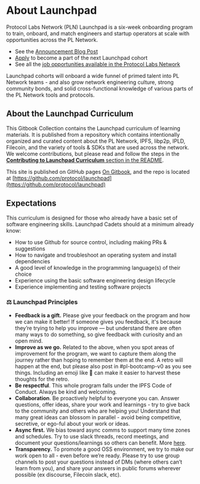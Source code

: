# About Launchpad

Protocol Labs Network (PLN) Launchpad is a six-week onboarding program to train, onboard, and match engineers and startup operators at scale with opportunities across the PL Network.

* See the [Announcement Blog Post](https://protocol.ai/blog/announcing-pl-launchpad/)
* [Apply](https://boards.greenhouse.io/protocollabs/jobs/4305898004?gh_src=8ab0a83a4us) to become a part of the next Launchpad cohort
* See all the [job opportunities available in the Protocol Labs Network](https://protocol.getro.com/companies?page=2)

Launchpad cohorts will onboard a wide funnel of primed talent into PL Network teams - and also grow network engineering culture, strong community bonds, and solid cross-functional knowledge of various parts of the PL Network tools and protocols.

## About the Launchpad Curriculum

This Gitbook Collection contains the Launchpad curriculum of learning materials. It is published from a repository which contains intentionally organized and curated content about the PL Network, IPFS, libp2p, IPLD, Filecoin, and the variety of tools & SDKs that are used across the network. We welcome contributions, but please read and follow the steps in the [**Contributing to Launchpad Curriculum** section in the README](./README.md).

This site is published on GitHub pages [On Gitbook](https://app.gitbook.com/o/-L\_E2woSLfhpBp2IPz9k/s/dJC0yfHL6n4VMktmNXWq/), and the repo is located at [https://github.com/protocol/launchpad](https://github.com/protocol/launchpad)

## Expectations

This curriculum is designed for those who already have a basic set of software engineering skills. Launchpad Cadets should at a minimum already know:

* How to use Github for source control, including making PRs & suggestions
* How to navigate and troubleshoot an operating system and install dependencies
* A good level of knowledge in the programming language(s) of their choice
* Experience using the basic software engineering design lifecycle
* Experience implementing and testing software projects


### ⚖️ Launchpad Principles

* **Feedback is a gift.** Please give your feedback on the program and how we can make it better! If someone gives you feedback, it's because they’re trying to help you improve — but understand there are often many ways to do something, so give feedback with curiosity and an open mind.
* **Improve as we go.** Related to the above, when you spot areas of improvement for the program, we want to capture them along the journey rather than hoping to remember them at the end. A retro will happen at the end, but please also post in #pl-bootcamp-v0 as you see things. Including an emoji like 🤔 can make it easier to harvest these thoughts for the retro.
* **Be respectful**. This whole program falls under the IPFS Code of Conduct. Always be kind and welcoming.
* **Collaboration**. Be proactively helpful to everyone you can. Answer questions, offer ideas, share your work and learnings - try to give back to the community and others who are helping you! Understand that many great ideas can blossom in parallel - avoid being competitive, secretive, or ego-ful about your work or ideas.
* **Async first.** We bias toward async comms to support many time zones and schedules. Try to use slack threads, record meetings, and document your questions/learnings so others can benefit. More [here](https://app.gitbook.com/s/-M4ooPzkIHGnAcvo99dy/how-we-work/async-work).
* **Transparency.** To promote a good OSS environment, we try to make our work open to all - even before we’re ready. Please try to use group channels to post your questions instead of DMs (where others can’t learn from you), and share your answers in public forums wherever possible (ex discourse, Filecoin slack, etc).
